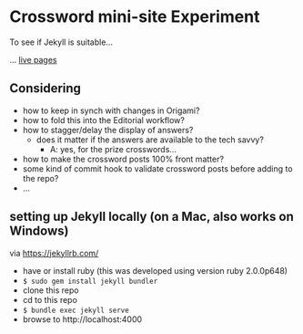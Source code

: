 # Crossword mini-site Experiment

To see if Jekyll is suitable...

... [live pages](//ftlabs.github.io/crossword-minisite/)

## Considering

* how to keep in synch with changes in Origami?
* how to fold this into the Editorial workflow?
* how to stagger/delay the display of answers?
   * does it matter if the answers are available to the tech savvy?
      * A: yes, for the prize crosswords...
* how to make the crossword posts 100% front matter?
* some kind of commit hook to validate crossword posts before adding to the repo?
* ...

## setting up Jekyll locally (on a Mac, also works on Windows)

via https://jekyllrb.com/

* have or install ruby (this was developed using version ruby 2.0.0p648)
* `$ sudo gem install jekyll bundler`
* clone this repo
* cd to this repo
* `$ bundle exec jekyll serve`
* browse to http://localhost:4000
